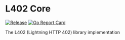 # L402 Core
[![Release](https://img.shields.io/github/release/gofeuer/l402.svg)](https://github.com/gofeuer/l402/releases)
[![Go Report Card](https://goreportcard.com/badge/github.com/gofeuer/l402)](https://goreportcard.com/report/github.com/gofeuer/l402)

The L402 (Lightning HTTP 402) library implementation
